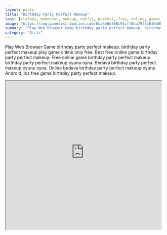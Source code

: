 ```yaml
---
layout: posts
title: "Birthday Party Perfect Makeup"
tags: [clothes, makeover, makeup, outfit, perfect, free, online, games, oyna, game, free, games, play, play, games]
image: "https://img.gamedistribution.com/0ca6e8df68c94cff8ba79f3c619b0084.jpg"
summary: "Play Web Browser Game birthday party perfect makeup. birthday party perfect makeup play game online only free. Best free online game birthday party perfect makeup. Free online game birthday party perfect makeup. birthday party perfect makeup oyunu oyna. Bedava birthday party perfect makeup oyunu oyna. Online bedava birthday party perfect makeup oyunu. Android, ios free game birthday party perfect makeup."
category: "Girls"
---
```


Play Web Browser Game birthday party perfect makeup. birthday party perfect makeup play game online only free. Best free online game birthday party perfect makeup. Free online game birthday party perfect makeup. birthday party perfect makeup oyunu oyna. Bedava birthday party perfect makeup oyunu oyna. Online bedava birthday party perfect makeup oyunu. Android, ios free game birthday party perfect makeup.

<iframe width="100%" height="480px;" src="https://html5.gamedistribution.com/0ca6e8df68c94cff8ba79f3c619b0084/"></iframe>